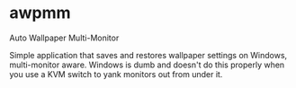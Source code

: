 # awpmm
Auto Wallpaper Multi-Monitor

Simple application that saves and restores wallpaper settings on Windows, multi-monitor aware. Windows is dumb and doesn't do this properly when you use a KVM switch to yank monitors out from under it.